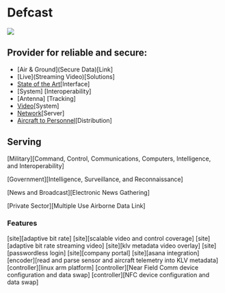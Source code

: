 # Defcast


![](https://img.shields.io/badge/defcast-live-green.svg?style=plastic)




## Provider for reliable and secure:

- [Air & Ground](Secure Data)[Link]
- [Live](Streaming Video)[Solutions]
- [State of the Art](Control)[Interface]
- [System] [Interoperability]
- [Antenna] [Tracking]
- [Video](Management)[System]
- [Network](Video)[Server]
- [Aircraft to Personnel](Video)[Distribution]




## Serving

[Military][Command, Control, Communications, Computers, Intelligence, and Interoperability]

[Government][Intelligence, Surveillance, and Reconnaissance]

[News and Broadcast][Electronic News Gathering]

[Private Sector][Multiple Use Airborne Data Link]


### Features

[site][adaptive bit rate]
[site][scalable video and control coverage]
[site][adaptive bit rate streaming video]
[site][klv metadata video overlay]
[site][passwordless login]
[site][company portal]
[site][asana integration]
[encoder][read and parse sensor and aircraft telemetry into KLV metadata]
[controller][linux arm platform]
[controller][Near Field Comm device configuration and data swap]
[controller][NFC device configuration and data swap]
